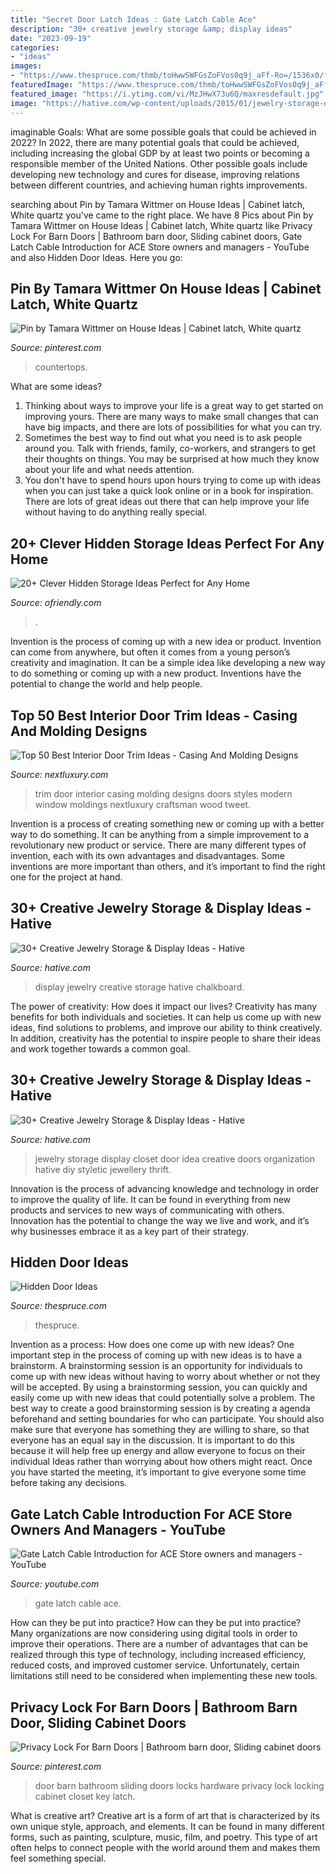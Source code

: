 ```yaml
---
title: "Secret Door Latch Ideas : Gate Latch Cable Ace"
description: "30+ creative jewelry storage &amp; display ideas"
date: "2023-09-19"
categories:
- "ideas"
images:
- "https://www.thespruce.com/thmb/toHwwSWFGsZoFVos0q9j_aFf-Ro=/1536x0/filters:no_upscale():max_bytes(150000):strip_icc()/IMG_0362-90c5de03c2484218847cf2d5b0e1d219.jpg"
featuredImage: "https://www.thespruce.com/thmb/toHwwSWFGsZoFVos0q9j_aFf-Ro=/1536x0/filters:no_upscale():max_bytes(150000):strip_icc()/IMG_0362-90c5de03c2484218847cf2d5b0e1d219.jpg"
featured_image: "https://i.ytimg.com/vi/MzJHwX73u6Q/maxresdefault.jpg"
image: "https://hative.com/wp-content/uploads/2015/01/jewelry-storage-display-ideas/12-chalkboard-jewelry-display.jpg"
---
```



imaginable Goals: What are some possible goals that could be achieved in 2022?
In 2022, there are many potential goals that could be achieved, including increasing the global GDP by at least two points or becoming a responsible member of the United Nations. Other possible goals include developing new technology and cures for disease, improving relations between different countries, and achieving human rights improvements.

	

		
searching about Pin by Tamara Wittmer on House Ideas | Cabinet latch, White quartz you've came to the right place. We have 8 Pics about Pin by Tamara Wittmer on House Ideas | Cabinet latch, White quartz like Privacy Lock For Barn Doors | Bathroom barn door, Sliding cabinet doors, Gate Latch Cable Introduction for ACE Store owners and managers - YouTube and also Hidden Door Ideas. Here you go:
		
    
## Pin By Tamara Wittmer On House Ideas | Cabinet Latch, White Quartz

<img loading=lazy src="https://i.pinimg.com/736x/d5/e3/55/d5e355637e38f4c42b83c19c32e000a4.jpg" onerror="this.onerror=null;this.src='https://tse3.mm.bing.net/th?id=OIP.APxjWYABv5OsZGANoAQ-pwHaFs&amp;pid=15.1';" alt="Pin by Tamara Wittmer on House Ideas | Cabinet latch, White quartz">

_Source: pinterest.com_

>countertops. 

	

What are some ideas?
1. Thinking about ways to improve your life is a great way to get started on improving yours. There are many ways to make small changes that can have big impacts, and there are lots of possibilities for what you can try.
2. Sometimes the best way to find out what you need is to ask people around you. Talk with friends, family, co-workers, and strangers to get their thoughts on things. You may be surprised at how much they know about your life and what needs attention.
3. You don't have to spend hours upon hours trying to come up with ideas when you can just take a quick look online or in a book for inspiration. There are lots of great ideas out there that can help improve your life without having to do anything really special.

    
## 20+ Clever Hidden Storage Ideas Perfect For Any Home

<img loading=lazy src="https://ofriendly.com/wp-content/uploads/2017/02/1-hidden-storage-ideas.jpg" onerror="this.onerror=null;this.src='https://tse3.mm.bing.net/th?id=OIP.mwt91DDAACsZn06-yEXZMAHaGp&amp;pid=15.1';" alt="20+ Clever Hidden Storage Ideas Perfect for Any Home">

_Source: ofriendly.com_

>. 

	

Invention is the process of coming up with a new idea or product. Invention can come from anywhere, but often it comes from a young person’s creativity and imagination. It can be a simple idea like developing a new way to do something or coming up with a new product. Inventions have the potential to change the world and help people.

    
## Top 50 Best Interior Door Trim Ideas - Casing And Molding Designs

<img loading=lazy src="http://nextluxury.com/wp-content/uploads/sleek-door-trim-ideas.jpg" onerror="this.onerror=null;this.src='https://tse1.mm.bing.net/th?id=OIP.ZU2lQajAWcitlWOr3fWJ-QAAAA&amp;pid=15.1';" alt="Top 50 Best Interior Door Trim Ideas - Casing And Molding Designs">

_Source: nextluxury.com_

>trim door interior casing molding designs doors styles modern window moldings nextluxury craftsman wood tweet. 

	

Invention is a process of creating something new or coming up with a better way to do something. It can be anything from a simple improvement to a revolutionary new product or service. There are many different types of invention, each with its own advantages and disadvantages. Some inventions are more important than others, and it’s important to find the right one for the project at hand.

    
## 30+ Creative Jewelry Storage &amp; Display Ideas - Hative

<img loading=lazy src="https://hative.com/wp-content/uploads/2015/01/jewelry-storage-display-ideas/12-chalkboard-jewelry-display.jpg" onerror="this.onerror=null;this.src='https://tse3.mm.bing.net/th?id=OIP.qaetdJiW8cxZVFc7smG5GAHaLS&amp;pid=15.1';" alt="30+ Creative Jewelry Storage &amp; Display Ideas - Hative">

_Source: hative.com_

>display jewelry creative storage hative chalkboard. 

	

The power of creativity: How does it impact our lives?
Creativity has many benefits for both individuals and societies. It can help us come up with new ideas, find solutions to problems, and improve our ability to think creatively. In addition, creativity has the potential to inspire people to share their ideas and work together towards a common goal.

    
## 30+ Creative Jewelry Storage &amp; Display Ideas - Hative

<img loading=lazy src="http://hative.com/wp-content/uploads/2015/01/jewelry-storage-display-ideas/31-old-closet-door-display-idea.jpg" onerror="this.onerror=null;this.src='https://tse3.mm.bing.net/th?id=OIP.WDmjR3YVnfWx-6geBf_6-wHaJ4&amp;pid=15.1';" alt="30+ Creative Jewelry Storage &amp; Display Ideas - Hative">

_Source: hative.com_

>jewelry storage display closet door idea creative doors organization hative diy styletic jewellery thrift. 

	

Innovation is the process of advancing knowledge and technology in order to improve the quality of life. It can be found in everything from new products and services to new ways of communicating with others. Innovation has the potential to change the way we live and work, and it’s why businesses embrace it as a key part of their strategy.

    
## Hidden Door Ideas

<img loading=lazy src="https://www.thespruce.com/thmb/toHwwSWFGsZoFVos0q9j_aFf-Ro=/1536x0/filters:no_upscale():max_bytes(150000):strip_icc()/IMG_0362-90c5de03c2484218847cf2d5b0e1d219.jpg" onerror="this.onerror=null;this.src='https://tse3.mm.bing.net/th?id=OIP.AcUkfu1qp-eUDteODDp9TQHaJ4&amp;pid=15.1';" alt="Hidden Door Ideas">

_Source: thespruce.com_

>thespruce. 

	

Invention as a process: How does one come up with new ideas?
One important step in the process of coming up with new ideas is to have a brainstorm. A brainstorming session is an opportunity for individuals to come up with new ideas without having to worry about whether or not they will be accepted. By using a brainstorming session, you can quickly and easily come up with new ideas that could potentially solve a problem. 
The best way to create a good brainstorming session is by creating a agenda beforehand and setting boundaries for who can participate. You should also make sure that everyone has something they are willing to share, so that everyone has an equal say in the discussion. It is important to do this because it will help free up energy and allow everyone to focus on their individual Ideas rather than worrying about how others might react. Once you have started the meeting, it’s important to give everyone some time before taking any decisions.

    
## Gate Latch Cable Introduction For ACE Store Owners And Managers - YouTube

<img loading=lazy src="https://i.ytimg.com/vi/MzJHwX73u6Q/maxresdefault.jpg" onerror="this.onerror=null;this.src='https://tse4.mm.bing.net/th?id=OIP.BptI-b8drNpyxfAXDDlqcQHaEK&amp;pid=15.1';" alt="Gate Latch Cable Introduction for ACE Store owners and managers - YouTube">

_Source: youtube.com_

>gate latch cable ace. 

	

How can they be put into practice?
How can they be put into practice? Many organizations are now considering using digital tools in order to improve their operations.  There are a number of advantages that can be realized through this type of technology, including increased efficiency, reduced costs, and improved customer service. Unfortunately, certain limitations still need to be considered when implementing these new tools.

    
## Privacy Lock For Barn Doors | Bathroom Barn Door, Sliding Cabinet Doors

<img loading=lazy src="https://i.pinimg.com/736x/90/ee/19/90ee1945ee7a6e967134f782799d4b08.jpg" onerror="this.onerror=null;this.src='https://tse2.mm.bing.net/th?id=OIP.jGIhfGayvIQmBfZMPIrdQgHaJ3&amp;pid=15.1';" alt="Privacy Lock For Barn Doors | Bathroom barn door, Sliding cabinet doors">

_Source: pinterest.com_

>door barn bathroom sliding doors locks hardware privacy lock locking cabinet closet key latch. 

	

What is creative art?
Creative art is a form of art that is characterized by its own unique style, approach, and elements. It can be found in many different forms, such as painting, sculpture, music, film, and poetry. This type of art often helps to connect people with the world around them and makes them feel something special.


